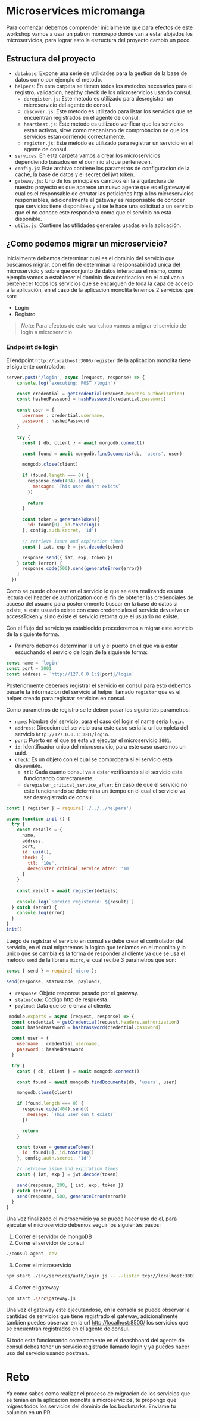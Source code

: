 # Microservices micromanga
Para comenzar debemos comprender inicialmente que para efectos de este workshop vamos a usar un patron monorepo donde van a estar alojados los microservicios, para lograr esto la estructura del proyecto cambio un poco.

## Estructura del proyecto
* `database`: Expone una serie de utilidades para la gestion de la base de datos como por ejemplo el metodo.
* `helpers`: En esta carpeta se tienen todos los metodos necesarios para el registro, validacion, healthy check de los microservicios usando consul.
  * `deregister.js`: Este metodo es utilizado para desregistrar un microservicio del agente de consul.
  * `discover.js`: Este metodo es utilizado para listar los servicios que se encuentran registrados en el agente de consul.
  * `heartbeat.js`: Este metodo es utilizado verificar que los servicios estan activos, sirve como mecanismo de comprobacion de que los servicios estan corriendo correctamente.
  * `register.js`: Este metodo es utilizado para registrar un servicio en el agente de consul.
* `services`: En esta carpeta vamos a crear los microservicios dependiendo basados en el dominio al que pertenecen.
* `config.js`: Este archivo contiene los parametros de configuracion de la cache, la base de datos y el secret del jwt token.
* `gateway.js`: Uno de los principales cambios en la arquitectura de nuestro proyecto es que aparece un nuevo agente que es el gateway el cual es el responsable de enrutar las peticiones http a los microservicios responsables, adicionalmente el gateway es responsable de conocer que servicios tiene disponibles y si se le hace una solicitud a un servicio que el no conoce este respondera como que el servicio no esta disponible.
* `utils.js`: Contiene las utilidades generales usadas en la aplicación.

## ¿Como podemos migrar un microservicio?
Inicialmente debemos determinar cual es el dominio del servicio que buscamos migrar, con el fin de determinar la responsabilidad unica del microservicio y sobre que conjunto de datos interactua el mismo, como ejemplo vamos a establecer el dominio de autenticacion en el cual van a pertenecer todos los servicios que se encarguen de toda la capa de acceso a la aplicación, en el caso de la aplicacion monolita tenemos 2 servicios que son:
* Login
* Registro

>*Nota*: Para efectos de este workshop vamos a migrar el servicio de login a microservicio

### Endpoint de login
El endpoint `http://localhost:3000/register` de la aplicacion monolita tiene el siguiente controlador:
```js
server.post('/login', async (request, response) => {
    console.log(`executing: POST /login`)

    const credential = getCredential(request.headers.authorization)
    const hashedPassword = hashPassword(credential.password)

    const user = {
      username : credential.username,
      password : hashedPassword
    }

    try {
      const { db, client } = await mongodb.connect()

      const found = await mongodb.findDocuments(db, 'users', user)

      mongodb.close(client)
  
      if (found.length === 0) {
        response.code(404).send({
          message: `This user don't exists`
        })
  
        return
      }

      const token = generateToken({
        id: found[0]._id.toString()
      }, config.auth.secret, '1d')

      // retrieve issue and expiration times
      const { iat, exp } = jwt.decode(token)

      response.send({ iat, exp, token })
    } catch (error) {
      response.code(500).send(generateError(error))
    }
  })
```

Como se puede observar en el servicio lo que se esta realizando es una lectura del header de authorization con el fin de obtener las credenciales de acceso del usuario para posteriormente buscar en la base de datos si existe, si este usuario existe con esas credenciales el servicio devuelve un accessToken y si no existe el servicio retorna que el usuario no existe.

Con el flujo del servicio ya establecido procederemos a migrar este servicio de la siguiente forma.

* Primero debemos determinar la url y el puerto en el que va a estar escuchando el servicio de login de la siguiente forma:
```js
const name = 'login'
const port = 3001
const address = `http://127.0.0.1:${port}/login`
```
Posteriormente debemos registrar el servicio en consul para esto debemos pasarle la informacion del servicio al helper llamado `register` que es el helper creado para registrar servicios en consul.

Como parametros de registro se le deben pasar los siguientes parametros:
* `name`: Nombre del servicio, para el caso del login el name seria `login`.
* `address`: Direccion del servicio para este caso seria la url completa del servicio `http://127.0.0.1:3001/login`.
* `port`: Puerto en el que se esta va ejecutar el microservicio `3001`.
* `id`: Identificador unico del microservicio, para este caso usaremos un uuid.
* `check`: Es un objeto con el cual se comprobara si el servicio esta disponible.
  * `ttl`: Cada cuanto consul va a estar verificando si el servicio esta funcionando correctamente.
  * `deregister_critical_service_after`: En caso de que el servicio no este funcionando se determina un tiempo en el cual el servicio va ser desregistrado de consul.
```js
const { register } = require('./../../helpers')

async function init () {
  try {
    const details = {
      name,
      address,
      port,
      id: uuid(),
      check: {
        ttl: '10s',
        deregister_critical_service_after: '1m'
      }
    }
  
    const result = await register(details)
  
    console.log(`Service registered: ${result}`)
  } catch (error) {
    console.log(error)
  }
}
init()
```

Luego de registrar el servicio en consul se debe crear el controlador del servicio, en el cual migraremos la logica que teniamos en el monolito y lo unico que se cambia es la forma de responder al cliente ya que se usa el metodo `send` de la libreria `micro`, el cual recibe 3 parametros que son:
```js
const { send } = require('micro');

send(response, statusCode, payload);
```
* `response`: Objeto response pasado por el gateway.
* `statusCode`: Codigo http de respuesta.
* `payload`: Data que se le envia al cliente.
```js
 module.exports = async (request, response) => {
  const credential = getCredential(request.headers.authorization)
  const hashedPassword = hashPassword(credential.password)

  const user = {
    username : credential.username,
    password : hashedPassword
  }

  try {
    const { db, client } = await mongodb.connect()

    const found = await mongodb.findDocuments(db, 'users', user)

    mongodb.close(client)

    if (found.length === 0) {
      response.code(404).send({
        message: `This user don't exists`
      })

      return
    }

    const token = generateToken({
      id: found[0]._id.toString()
    }, config.auth.secret, '1d')

    // retrieve issue and expiration times
    const { iat, exp } = jwt.decode(token)

    send(response, 200, { iat, exp, token })
  } catch (error) {
    send(response, 500, generateError(error))
  }
}
```

Una vez finalizado el microservicio ya se puede hacer uso de el, para ejecutar el microservicio debemos seguir los siguientes pasos:
1. Correr el servidor de mongoDB
2. Correr el servidor de consul
```bash
./consul agent -dev
```
3. Correr el microservicio
```bash
npm start ./src/services/auth/login.js -- --listen tcp://localhost:3001
```
4. Correr el gateway
```bash
npm start .\src\gateway.js
```

Una vez el gateway este ejecutandose, en la consola se puede observar la cantidad de servicios que tiene registrado el gateway, adicionalmente tambien puedes observar en la url [http://localhost:8500/](http://localhost:8500/) los servicios que se encuentran registrados en el agente de consul.

Si todo esta funcionando correctamente en el deashboard del agente de consul debes tener un servicio registrado llamado login y ya puedes hacer uso del servicio usando postman.

# Reto
Ya como sabes como realizar el proceso de migracion de los servicios que se tenian en la aplicacion monolita a microservicios, te propongo que migres todos los servicios del dominio de los bookmarks. Enviame tu solucion en un PR.

